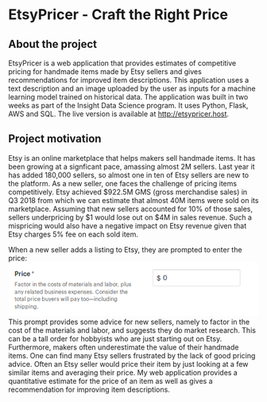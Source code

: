 # EtsyPricer - Craft the Right Price

## About the project

EtsyPricer is a web application that provides estimates of competitive pricing for handmade items made by Etsy sellers and gives recommendations for improved item descriptions. This application uses a text description and an image uploaded by the user as inputs for a machine learning model trained on historical data. The application was built in two weeks as part of the Insight Data Science program. It uses Python, Flask, AWS and SQL. The live version is available at http://etsypricer.host.

## Project motivation
Etsy is an online marketplace that helps makers sell handmade items. It has been growing at a signficant pace, amassing almost 2M sellers. Last year it has added 180,000 sellers, so almost one in ten of Etsy sellers are new to the platform. As a new seller, one faces the challenge of pricing items competitively. Etsy achieved $922.5M GMS (gross merchandise sales) in Q3 2018 from which we can estimate that almost 40M items were sold on its marketplace. Assuming that new sellers accounted for 10% of those sales, sellers underpricing by $1 would lose out on $4M in sales revenue. Such a mispricing would also have a negative impact on Etsy revenue given that Etsy charges 5% fee on each sold item.

When a new seller adds a listing to Etsy, they are prompted to enter the price:
![Enter price prompt](imgs/enterprice.png)
This prompt provides some advice for new sellers, namely to factor in the cost of the materials and labor, and suggests they do market research. This can be a tall order for hobbyists who are just starting out on Etsy. Furthermore, makers often underestimate the value of their handmade items. One can find many Etsy sellers frustrated by the lack of good pricing advice. Often an Etsy seller would price their item by just looking at a few similar items and averaging their price. My web application provides a quantitative estimate for the price of an item as well as gives a recommendation for improving item descriptions.
